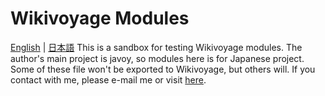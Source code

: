 # Wikivoyage Modules
[English](README.md) | [日本語](README.ja.md)
This is a sandbox for testing Wikivoyage modules. The author's main project is javoy, so modules here is for Japanese project. Some of these file won't be exported to Wikivoyage, but others will.
If you contact with me, please e-mail me or visit [here](https://ja.wikivoyage.org/wiki/User_talk:Tmv).
